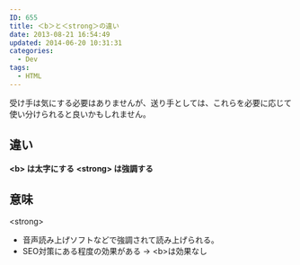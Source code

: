 ```yaml
---
ID: 655
title: ＜b＞と＜strong＞の違い
date: 2013-08-21 16:54:49
updated: 2014-06-20 10:31:31
categories:
  - Dev
tags:
  - HTML
---
```


受け手は気にする必要はありませんが、送り手としては、これらを必要に応じて使い分けられると良いかもしれません。

<!--more-->
<h2>違い</h2>
<strong>&lt;b&gt; は太字にする</strong>
<strong>&lt;strong&gt; は強調する</strong>

<h2>意味</h2>
&lt;strong&gt;
<ul>
<li>音声読み上げソフトなどで強調されて読み上げられる。</li>
<li>SEO対策にある程度の効果がある → &lt;b&gt;は効果なし</li>
</ul>
